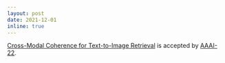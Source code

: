 ```yaml
---
layout: post
date: 2021-12-01
inline: true
---
```


[Cross-Modal Coherence for Text-to-Image Retrieval](https://arxiv.org/abs/2109.11047) is accepted by [AAAI-22](https://aaai.org/Conferences/AAAI-22/).
